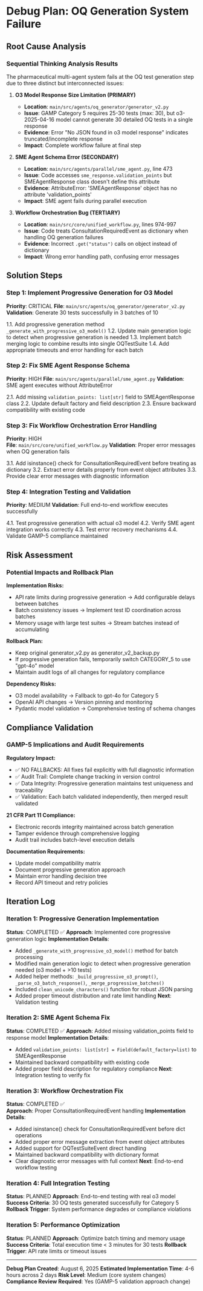 # Debug Plan: OQ Generation System Failure

## Root Cause Analysis

### Sequential Thinking Analysis Results
The pharmaceutical multi-agent system fails at the OQ test generation step due to three distinct but interconnected issues:

1. **O3 Model Response Size Limitation (PRIMARY)**
   - **Location**: `main/src/agents/oq_generator/generator_v2.py`
   - **Issue**: GAMP Category 5 requires 25-30 tests (max: 30), but o3-2025-04-16 model cannot generate 30 detailed OQ tests in a single response
   - **Evidence**: Error "No JSON found in o3 model response" indicates truncated/incomplete response
   - **Impact**: Complete workflow failure at final step

2. **SME Agent Schema Error (SECONDARY)**
   - **Location**: `main/src/agents/parallel/sme_agent.py`, line 473
   - **Issue**: Code accesses `sme_response.validation_points` but SMEAgentResponse class doesn't define this attribute
   - **Evidence**: AttributeError: 'SMEAgentResponse' object has no attribute 'validation_points'
   - **Impact**: SME agent fails during parallel execution

3. **Workflow Orchestration Bug (TERTIARY)**
   - **Location**: `main/src/core/unified_workflow.py`, lines 974-997
   - **Issue**: Code treats ConsultationRequiredEvent as dictionary when handling OQ generation failures
   - **Evidence**: Incorrect `.get("status")` calls on object instead of dictionary
   - **Impact**: Wrong error handling path, confusing error messages

## Solution Steps

### Step 1: Implement Progressive Generation for O3 Model
**Priority**: CRITICAL
**File**: `main/src/agents/oq_generator/generator_v2.py`
**Validation**: Generate 30 tests successfully in 3 batches of 10

1.1. Add progressive generation method `_generate_with_progressive_o3_model()`
1.2. Update main generation logic to detect when progressive generation is needed
1.3. Implement batch merging logic to combine results into single OQTestSuite
1.4. Add appropriate timeouts and error handling for each batch

### Step 2: Fix SME Agent Response Schema
**Priority**: HIGH
**File**: `main/src/agents/parallel/sme_agent.py`
**Validation**: SME agent executes without AttributeError

2.1. Add missing `validation_points: list[str]` field to SMEAgentResponse class
2.2. Update default factory and field description
2.3. Ensure backward compatibility with existing code

### Step 3: Fix Workflow Orchestration Error Handling
**Priority**: HIGH  
**File**: `main/src/core/unified_workflow.py`
**Validation**: Proper error messages when OQ generation fails

3.1. Add isinstance() check for ConsultationRequiredEvent before treating as dictionary
3.2. Extract error details properly from event object attributes
3.3. Provide clear error messages with diagnostic information

### Step 4: Integration Testing and Validation
**Priority**: MEDIUM
**Validation**: Full end-to-end workflow executes successfully

4.1. Test progressive generation with actual o3 model
4.2. Verify SME agent integration works correctly
4.3. Test error recovery mechanisms
4.4. Validate GAMP-5 compliance maintained

## Risk Assessment

### Potential Impacts and Rollback Plan

**Implementation Risks:**
- API rate limits during progressive generation → Add configurable delays between batches
- Batch consistency issues → Implement test ID coordination across batches  
- Memory usage with large test suites → Stream batches instead of accumulating

**Rollback Plan:**
- Keep original generator_v2.py as generator_v2_backup.py
- If progressive generation fails, temporarily switch CATEGORY_5 to use "gpt-4o" model
- Maintain audit logs of all changes for regulatory compliance

**Dependency Risks:**
- O3 model availability → Fallback to gpt-4o for Category 5
- OpenAI API changes → Version pinning and monitoring
- Pydantic model validation → Comprehensive testing of schema changes

## Compliance Validation

### GAMP-5 Implications and Audit Requirements

**Regulatory Impact:**
- ✅ NO FALLBACKS: All fixes fail explicitly with full diagnostic information
- ✅ Audit Trail: Complete change tracking in version control
- ✅ Data Integrity: Progressive generation maintains test uniqueness and traceability
- ✅ Validation: Each batch validated independently, then merged result validated

**21 CFR Part 11 Compliance:**
- Electronic records integrity maintained across batch generation
- Tamper evidence through comprehensive logging
- Audit trail includes batch-level execution details

**Documentation Requirements:**
- Update model compatibility matrix
- Document progressive generation approach
- Maintain error handling decision tree
- Record API timeout and retry policies

## Iteration Log

### Iteration 1: Progressive Generation Implementation
**Status**: COMPLETED ✅
**Approach**: Implemented core progressive generation logic
**Implementation Details**:
- Added `_generate_with_progressive_o3_model()` method for batch processing
- Modified main generation logic to detect when progressive generation needed (o3 model + >10 tests)
- Added helper methods: `_build_progressive_o3_prompt()`, `_parse_o3_batch_response()`, `_merge_progressive_batches()`
- Included `clean_unicode_characters()` function for robust JSON parsing
- Added proper timeout distribution and rate limit handling
**Next**: Validation testing

### Iteration 2: SME Agent Schema Fix  
**Status**: COMPLETED ✅
**Approach**: Added missing validation_points field to response model
**Implementation Details**:
- Added `validation_points: list[str] = Field(default_factory=list)` to SMEAgentResponse
- Maintained backward compatibility with existing code
- Added proper field description for regulatory compliance
**Next**: Integration testing to verify fix

### Iteration 3: Workflow Orchestration Fix
**Status**: COMPLETED ✅  
**Approach**: Proper ConsultationRequiredEvent handling
**Implementation Details**:
- Added isinstance() check for ConsultationRequiredEvent before dict operations
- Added proper error message extraction from event object attributes
- Added support for OQTestSuiteEvent direct handling
- Maintained backward compatibility with dictionary format
- Clear diagnostic error messages with full context
**Next**: End-to-end workflow testing

### Iteration 4: Full Integration Testing
**Status**: PLANNED
**Approach**: End-to-end testing with real o3 model
**Success Criteria**: 30 OQ tests generated successfully for Category 5
**Rollback Trigger**: System performance degrades or compliance violations

### Iteration 5: Performance Optimization
**Status**: PLANNED
**Approach**: Optimize batch timing and memory usage
**Success Criteria**: Total execution time < 3 minutes for 30 tests
**Rollback Trigger**: API rate limits or timeout issues

---

**Debug Plan Created**: August 6, 2025
**Estimated Implementation Time**: 4-6 hours across 2 days
**Risk Level**: Medium (core system changes)
**Compliance Review Required**: Yes (GAMP-5 validation approach change)